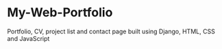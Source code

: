 # My-Web-Portfolio
Portfolio, CV, project list and contact page built using Django, HTML, CSS and JavaScript

